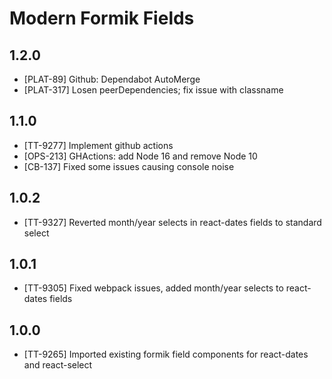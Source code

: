 # Modern Formik Fields

## 1.2.0

- [PLAT-89] Github: Dependabot AutoMerge
- [PLAT-317] Losen peerDependencies; fix issue with classname

## 1.1.0

- [TT-9277] Implement github actions
- [OPS-213] GHActions: add Node 16 and remove Node 10
- [CB-137] Fixed some issues causing console noise

## 1.0.2

- [TT-9327] Reverted month/year selects in react-dates fields to standard select

## 1.0.1

- [TT-9305] Fixed webpack issues, added month/year selects to react-dates fields

## 1.0.0

- [TT-9265] Imported existing formik field components for react-dates and react-select
